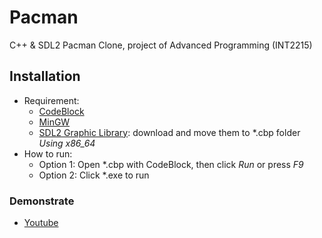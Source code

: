 # Pacman
C++ & SDL2 Pacman Clone, project of Advanced Programming (INT2215)

## Installation
- Requirement:
  * [CodeBlock](https://sourceforge.net/projects/codeblocks/)
  * [MinGW](https://sourceforge.net/projects/mingw-w64/files/Toolchains%20targetting%20Win32/Personal%20Builds/mingw-builds/installer/mingw-w64-install.exe/download)
  * [SDL2 Graphic Library](https://drive.google.com/drive/folders/1mjlb9ViC-MPrLuh3Q5_GcDl1UzFN3Wtx?usp=sharing): download and move them to *.cbp folder
  *Using x86_64*
- How to run:
  * Option 1: Open *.cbp with CodeBlock, then click *Run* or press *F9*
  * Option 2: Click *.exe to run

### Demonstrate
- [Youtube]()
